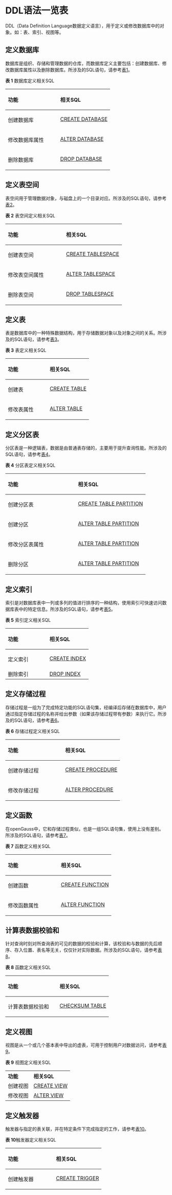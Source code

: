 # DDL语法一览表

DDL（Data Definition Language数据定义语言），用于定义或修改数据库中的对象。如：表、索引、视图等。

## 定义数据库<a name="zh-cn_topic_0283136643_zh-cn_topic_0237122049_zh-cn_topic_0059777960_s57baeef469e24cc39dd5a38b4c53b6ab"></a>

数据库是组织、存储和管理数据的仓库，而数据库定义主要包括：创建数据库、修改数据库属性以及删除数据库。所涉及的SQL语句，请参考[表1](#zh-cn_topic_0283136643_zh-cn_topic_0237122049_zh-cn_topic_0059777960_t986073679146430a8bce8bf0ea8f3607)。

**表 1**  数据库定义相关SQL

<a name="zh-cn_topic_0283136643_zh-cn_topic_0237122049_zh-cn_topic_0059777960_t986073679146430a8bce8bf0ea8f3607"></a>

<table><thead align="left"><tr id="zh-cn_topic_0283136643_zh-cn_topic_0237122049_zh-cn_topic_0059777960_r308f318a9df94cf195e1fecbda1d66a0"><th class="cellrowborder" valign="top" width="50%" id="mcps1.2.3.1.1"><p id="zh-cn_topic_0283136643_zh-cn_topic_0237122049_zh-cn_topic_0059777960_add0a46096ab945669cf0995fdd87ec94"><a name="zh-cn_topic_0283136643_zh-cn_topic_0237122049_zh-cn_topic_0059777960_add0a46096ab945669cf0995fdd87ec94"></a><a name="zh-cn_topic_0283136643_zh-cn_topic_0237122049_zh-cn_topic_0059777960_add0a46096ab945669cf0995fdd87ec94"></a>功能</p>
</th>
<th class="cellrowborder" valign="top" width="50%" id="mcps1.2.3.1.2"><p id="zh-cn_topic_0283136643_zh-cn_topic_0237122049_zh-cn_topic_0059777960_a4d4880369d7b430aa530690470423269"><a name="zh-cn_topic_0283136643_zh-cn_topic_0237122049_zh-cn_topic_0059777960_a4d4880369d7b430aa530690470423269"></a><a name="zh-cn_topic_0283136643_zh-cn_topic_0237122049_zh-cn_topic_0059777960_a4d4880369d7b430aa530690470423269"></a>相关SQL</p>
</th>
</tr>
</thead>
<tbody><tr id="zh-cn_topic_0283136643_zh-cn_topic_0237122049_zh-cn_topic_0059777960_rb622349a34a848e596c807c0ec44263b"><td class="cellrowborder" valign="top" width="50%" headers="mcps1.2.3.1.1 "><p id="zh-cn_topic_0283136643_zh-cn_topic_0237122049_zh-cn_topic_0059777960_a40fb455a146a4edfb7dc2d0d9180009d"><a name="zh-cn_topic_0283136643_zh-cn_topic_0237122049_zh-cn_topic_0059777960_a40fb455a146a4edfb7dc2d0d9180009d"></a><a name="zh-cn_topic_0283136643_zh-cn_topic_0237122049_zh-cn_topic_0059777960_a40fb455a146a4edfb7dc2d0d9180009d"></a>创建数据库</p>
</td>
<td class="cellrowborder" valign="top" width="50%" headers="mcps1.2.3.1.2 "><p id="zh-cn_topic_0283136643_zh-cn_topic_0237122049_zh-cn_topic_0059777960_a1bb47e211fd84cbd825efe2105e75952"><a name="zh-cn_topic_0283136643_zh-cn_topic_0237122049_zh-cn_topic_0059777960_a1bb47e211fd84cbd825efe2105e75952"></a><a name="zh-cn_topic_0283136643_zh-cn_topic_0237122049_zh-cn_topic_0059777960_a1bb47e211fd84cbd825efe2105e75952"></a><a href="dolphin-CREATE-DATABASE.md">CREATE DATABASE</a></p>
</td>
</tr>
<tr id="zh-cn_topic_0283136643_zh-cn_topic_0237122049_zh-cn_topic_0059777960_ra82187da297c4ab088f6bc3dfb588c72"><td class="cellrowborder" valign="top" width="50%" headers="mcps1.2.3.1.1 "><p id="zh-cn_topic_0283136643_zh-cn_topic_0237122049_zh-cn_topic_0059777960_a54bfbcecacdb477086a1802333a760fd"><a name="zh-cn_topic_0283136643_zh-cn_topic_0237122049_zh-cn_topic_0059777960_a54bfbcecacdb477086a1802333a760fd"></a><a name="zh-cn_topic_0283136643_zh-cn_topic_0237122049_zh-cn_topic_0059777960_a54bfbcecacdb477086a1802333a760fd"></a>修改数据库属性</p>
</td>
<td class="cellrowborder" valign="top" width="50%" headers="mcps1.2.3.1.2 "><p id="zh-cn_topic_0283136643_zh-cn_topic_0237122049_zh-cn_topic_0059777960_ad913609021bf4f2b9ba52419f57ab6f9"><a name="zh-cn_topic_0283136643_zh-cn_topic_0237122049_zh-cn_topic_0059777960_ad913609021bf4f2b9ba52419f57ab6f9"></a><a name="zh-cn_topic_0283136643_zh-cn_topic_0237122049_zh-cn_topic_0059777960_ad913609021bf4f2b9ba52419f57ab6f9"></a><a href="dolphin-ALTER-DATABASE.md">ALTER DATABASE</a></p>
</td>
</tr>
<tr id="zh-cn_topic_0283136643_zh-cn_topic_0237122049_zh-cn_topic_0059777960_r49f9c2a36cab4d92b9acf1f60ee88add"><td class="cellrowborder" valign="top" width="50%" headers="mcps1.2.3.1.1 "><p id="zh-cn_topic_0283136643_zh-cn_topic_0237122049_zh-cn_topic_0059777960_aea8e4f95c718486db2ac0b555b16f6d0"><a name="zh-cn_topic_0283136643_zh-cn_topic_0237122049_zh-cn_topic_0059777960_aea8e4f95c718486db2ac0b555b16f6d0"></a><a name="zh-cn_topic_0283136643_zh-cn_topic_0237122049_zh-cn_topic_0059777960_aea8e4f95c718486db2ac0b555b16f6d0"></a>删除数据库</p>
</td>
<td class="cellrowborder" valign="top" width="50%" headers="mcps1.2.3.1.2 "><p id="zh-cn_topic_0283136643_zh-cn_topic_0237122049_zh-cn_topic_0059777960_zh-cn_topic_0058966187_p624643615931"><a name="zh-cn_topic_0283136643_zh-cn_topic_0237122049_zh-cn_topic_0059777960_zh-cn_topic_0058966187_p624643615931"></a><a name="zh-cn_topic_0283136643_zh-cn_topic_0237122049_zh-cn_topic_0059777960_zh-cn_topic_0058966187_p624643615931"></a><a href="dolphin-DROP-DATABASE.md">DROP DATABASE</a></p>
</td>
</tr>
</tbody>
</table>


## 定义表空间<a name="zh-cn_topic_0283136643_zh-cn_topic_0237122049_zh-cn_topic_0059777960_s21cf482a805644cbac9ae0704362a934"></a>

表空间用于管理数据对象，与磁盘上的一个目录对应。所涉及的SQL语句，请参考[表2](#zh-cn_topic_0283136643_zh-cn_topic_0237122049_zh-cn_topic_0059777960_t9b028195c0d143f6b8fc7065af1ce2f9)。

**表 2**  表空间定义相关SQL

<a name="zh-cn_topic_0283136643_zh-cn_topic_0237122049_zh-cn_topic_0059777960_t9b028195c0d143f6b8fc7065af1ce2f9"></a>

<table><thead align="left"><tr id="zh-cn_topic_0283136643_zh-cn_topic_0237122049_zh-cn_topic_0059777960_r116a50a786884aaab5f7b66680db1f6d"><th class="cellrowborder" valign="top" width="50%" id="mcps1.2.3.1.1"><p id="zh-cn_topic_0283136643_zh-cn_topic_0237122049_zh-cn_topic_0059777960_aa1af675bb68e41978797820f63f9eebb"><a name="zh-cn_topic_0283136643_zh-cn_topic_0237122049_zh-cn_topic_0059777960_aa1af675bb68e41978797820f63f9eebb"></a><a name="zh-cn_topic_0283136643_zh-cn_topic_0237122049_zh-cn_topic_0059777960_aa1af675bb68e41978797820f63f9eebb"></a>功能</p>
</th>
<th class="cellrowborder" valign="top" width="50%" id="mcps1.2.3.1.2"><p id="zh-cn_topic_0283136643_zh-cn_topic_0237122049_zh-cn_topic_0059777960_ab4e861e8f1eb4664bdea39f051ef27c1"><a name="zh-cn_topic_0283136643_zh-cn_topic_0237122049_zh-cn_topic_0059777960_ab4e861e8f1eb4664bdea39f051ef27c1"></a><a name="zh-cn_topic_0283136643_zh-cn_topic_0237122049_zh-cn_topic_0059777960_ab4e861e8f1eb4664bdea39f051ef27c1"></a>相关SQL</p>
</th>
</tr>
</thead>
<tbody><tr id="zh-cn_topic_0283136643_zh-cn_topic_0237122049_zh-cn_topic_0059777960_r316d1f6a86ad46cb9b4c6ff0b9f96b1a"><td class="cellrowborder" valign="top" width="50%" headers="mcps1.2.3.1.1 "><p id="zh-cn_topic_0283136643_zh-cn_topic_0237122049_zh-cn_topic_0059777960_a299b6c17a3b64c0cbcfdf0849c2d58be"><a name="zh-cn_topic_0283136643_zh-cn_topic_0237122049_zh-cn_topic_0059777960_a299b6c17a3b64c0cbcfdf0849c2d58be"></a><a name="zh-cn_topic_0283136643_zh-cn_topic_0237122049_zh-cn_topic_0059777960_a299b6c17a3b64c0cbcfdf0849c2d58be"></a>创建表空间</p>
</td>
<td class="cellrowborder" valign="top" width="50%" headers="mcps1.2.3.1.2 "><p id="zh-cn_topic_0283136643_zh-cn_topic_0237122049_zh-cn_topic_0059777960_zh-cn_topic_0058966187_p934358210356"><a name="zh-cn_topic_0283136643_zh-cn_topic_0237122049_zh-cn_topic_0059777960_zh-cn_topic_0058966187_p934358210356"></a><a name="zh-cn_topic_0283136643_zh-cn_topic_0237122049_zh-cn_topic_0059777960_zh-cn_topic_0058966187_p934358210356"></a><a href="dolphin-CREATE-TABLESPACE.md">CREATE TABLESPACE</a></p>
</td>
</tr>
<tr id="zh-cn_topic_0283136643_zh-cn_topic_0237122049_zh-cn_topic_0059777960_r615f74060d7a42349fba1c0c214f516b"><td class="cellrowborder" valign="top" width="50%" headers="mcps1.2.3.1.1 "><p id="zh-cn_topic_0283136643_zh-cn_topic_0237122049_zh-cn_topic_0059777960_a68dd428ed4e842c688bbc37418c5b9bf"><a name="zh-cn_topic_0283136643_zh-cn_topic_0237122049_zh-cn_topic_0059777960_a68dd428ed4e842c688bbc37418c5b9bf"></a><a name="zh-cn_topic_0283136643_zh-cn_topic_0237122049_zh-cn_topic_0059777960_a68dd428ed4e842c688bbc37418c5b9bf"></a>修改表空间属性</p>
</td>
<td class="cellrowborder" valign="top" width="50%" headers="mcps1.2.3.1.2 "><p id="zh-cn_topic_0283136643_zh-cn_topic_0237122049_zh-cn_topic_0059777960_ab9a096f53df64ceaa63175384deaeb4c"><a name="zh-cn_topic_0283136643_zh-cn_topic_0237122049_zh-cn_topic_0059777960_ab9a096f53df64ceaa63175384deaeb4c"></a><a name="zh-cn_topic_0283136643_zh-cn_topic_0237122049_zh-cn_topic_0059777960_ab9a096f53df64ceaa63175384deaeb4c"></a><a href="dolphin-ALTER-TABLESPACE.md">ALTER TABLESPACE</a></p>
</td>
</tr>
<tr id="zh-cn_topic_0283136643_zh-cn_topic_0237122049_zh-cn_topic_0059777960_r4fae0d4c84f04993b6c2284f09c8792f"><td class="cellrowborder" valign="top" width="50%" headers="mcps1.2.3.1.1 "><p id="zh-cn_topic_0283136643_zh-cn_topic_0237122049_zh-cn_topic_0059777960_zh-cn_topic_0058966187_p630928210356"><a name="zh-cn_topic_0283136643_zh-cn_topic_0237122049_zh-cn_topic_0059777960_zh-cn_topic_0058966187_p630928210356"></a><a name="zh-cn_topic_0283136643_zh-cn_topic_0237122049_zh-cn_topic_0059777960_zh-cn_topic_0058966187_p630928210356"></a>删除表空间</p>
</td>
<td class="cellrowborder" valign="top" width="50%" headers="mcps1.2.3.1.2 "><p id="zh-cn_topic_0283136643_zh-cn_topic_0237122049_zh-cn_topic_0059777960_a8aabc54a1ec24a81be38ac38d0a989cb"><a name="zh-cn_topic_0283136643_zh-cn_topic_0237122049_zh-cn_topic_0059777960_a8aabc54a1ec24a81be38ac38d0a989cb"></a><a name="zh-cn_topic_0283136643_zh-cn_topic_0237122049_zh-cn_topic_0059777960_a8aabc54a1ec24a81be38ac38d0a989cb"></a><a href="dolphin-DROP-TABLESPACE.md">DROP TABLESPACE</a></p>
</td>
</tr>
</tbody>
</table>


## 定义表<a name="zh-cn_topic_0283136643_zh-cn_topic_0237122049_zh-cn_topic_0059777960_s54aadbaf84da45868daf6cd4a1bf5578"></a>

表是数据库中的一种特殊数据结构，用于存储数据对象以及对象之间的关系。所涉及的SQL语句，请参考[表3](#zh-cn_topic_0283136643_zh-cn_topic_0237122049_zh-cn_topic_0059777960_tcd92dbef720d4b7eaa5bf7a290b98605)。

**表 3**  表定义相关SQL

<a name="zh-cn_topic_0283136643_zh-cn_topic_0237122049_zh-cn_topic_0059777960_tcd92dbef720d4b7eaa5bf7a290b98605"></a>
<table><thead align="left"><tr id="zh-cn_topic_0283136643_zh-cn_topic_0237122049_zh-cn_topic_0059777960_r12329afceae448a6aab45528238e816d"><th class="cellrowborder" valign="top" width="50%" id="mcps1.2.3.1.1"><p id="zh-cn_topic_0283136643_zh-cn_topic_0237122049_zh-cn_topic_0059777960_a876ed18fdfc44491ab7e489609b4339c"><a name="zh-cn_topic_0283136643_zh-cn_topic_0237122049_zh-cn_topic_0059777960_a876ed18fdfc44491ab7e489609b4339c"></a><a name="zh-cn_topic_0283136643_zh-cn_topic_0237122049_zh-cn_topic_0059777960_a876ed18fdfc44491ab7e489609b4339c"></a>功能</p>
</th>
<th class="cellrowborder" valign="top" width="50%" id="mcps1.2.3.1.2"><p id="zh-cn_topic_0283136643_zh-cn_topic_0237122049_zh-cn_topic_0059777960_aa6cfe9f1b2654f1594774d56971ee559"><a name="zh-cn_topic_0283136643_zh-cn_topic_0237122049_zh-cn_topic_0059777960_aa6cfe9f1b2654f1594774d56971ee559"></a><a name="zh-cn_topic_0283136643_zh-cn_topic_0237122049_zh-cn_topic_0059777960_aa6cfe9f1b2654f1594774d56971ee559"></a>相关SQL</p>
</th>
</tr>
</thead>
<tbody>
<tr id="zh-cn_topic_0283136643_zh-cn_topic_0237122049_zh-cn_topic_0059777960_r3df8acf5f17e4ceca9a8d1d8de519731"><td class="cellrowborder" valign="top" width="50%" headers="mcps1.2.3.1.1 "><p id="zh-cn_topic_0283136643_zh-cn_topic_0237122049_zh-cn_topic_0059777960_zh-cn_topic_0058966187_p938501610638"><a name="zh-cn_topic_0283136643_zh-cn_topic_0237122049_zh-cn_topic_0059777960_zh-cn_topic_0058966187_p938501610638"></a><a name="zh-cn_topic_0283136643_zh-cn_topic_0237122049_zh-cn_topic_0059777960_zh-cn_topic_0058966187_p938501610638"></a>创建表</p>
</td>
<td class="cellrowborder" valign="top" width="50%" headers="mcps1.2.3.1.2 "><p id="zh-cn_topic_0283136643_zh-cn_topic_0237122049_zh-cn_topic_0059777960_a495999d1ab684352825e3030c76e84de"><a name="zh-cn_topic_0283136643_zh-cn_topic_0237122049_zh-cn_topic_0059777960_a495999d1ab684352825e3030c76e84de"></a><a name="zh-cn_topic_0283136643_zh-cn_topic_0237122049_zh-cn_topic_0059777960_a495999d1ab684352825e3030c76e84de"></a><a href="dolphin-CREATE-TABLE.md">CREATE TABLE</a></p>
</td>
</tr>

<tr id="zh-cn_topic_0283136643_zh-cn_topic_0237122049_zh-cn_topic_0059777960_r3df8acf5f17e4ceca9a8d1d8de519731"><td class="cellrowborder" valign="top" width="50%" headers="mcps1.2.3.1.1 "><p id="zh-cn_topic_0283136643_zh-cn_topic_0237122049_zh-cn_topic_0059777960_zh-cn_topic_0058966187_p938501610638"><a name="zh-cn_topic_0283136643_zh-cn_topic_0237122049_zh-cn_topic_0059777960_zh-cn_topic_0058966187_p938501610638"></a><a name="zh-cn_topic_0283136643_zh-cn_topic_0237122049_zh-cn_topic_0059777960_zh-cn_topic_0058966187_p938501610638"></a>修改表属性</p>
</td>
<td class="cellrowborder" valign="top" width="50%" headers="mcps1.2.3.1.2 "><p id="zh-cn_topic_0283136643_zh-cn_topic_0237122049_zh-cn_topic_0059777960_a495999d1ab684352825e3030c76e84de"><a name="zh-cn_topic_0283136643_zh-cn_topic_0237122049_zh-cn_topic_0059777960_a495999d1ab684352825e3030c76e84de"></a><a name="zh-cn_topic_0283136643_zh-cn_topic_0237122049_zh-cn_topic_0059777960_a495999d1ab684352825e3030c76e84de"></a><a href="dolphin-ALTER-TABLE.md">ALTER TABLE</a></p>
</td>
</tr>

</tbody>
</table>

## 定义分区表<a name="zh-cn_topic_0283136643_zh-cn_topic_0237122049_zh-cn_topic_0059777960_se22f4e70f4f0488681bde0820f1fd69a"></a>

分区表是一种逻辑表，数据是由普通表存储的，主要用于提升查询性能。所涉及的SQL语句，请参考[表4](#zh-cn_topic_0283136643_zh-cn_topic_0237122049_zh-cn_topic_0059777960_t3ec179079c524dbaae801012f990a692)。

**表 4**  分区表定义相关SQL

<a name="zh-cn_topic_0283136643_zh-cn_topic_0237122049_zh-cn_topic_0059777960_t3ec179079c524dbaae801012f990a692"></a>

<table><thead align="left"><tr id="zh-cn_topic_0283136643_zh-cn_topic_0237122049_zh-cn_topic_0059777960_r73caab0c0bba4d22ac5ceb66ff8d3796"><th class="cellrowborder" valign="top" width="50%" id="mcps1.2.3.1.1"><p id="zh-cn_topic_0283136643_zh-cn_topic_0237122049_zh-cn_topic_0059777960_a59ed9e698a0f4f63ae139bb6330c6d28"><a name="zh-cn_topic_0283136643_zh-cn_topic_0237122049_zh-cn_topic_0059777960_a59ed9e698a0f4f63ae139bb6330c6d28"></a><a name="zh-cn_topic_0283136643_zh-cn_topic_0237122049_zh-cn_topic_0059777960_a59ed9e698a0f4f63ae139bb6330c6d28"></a>功能</p>
</th>
<th class="cellrowborder" valign="top" width="50%" id="mcps1.2.3.1.2"><p id="zh-cn_topic_0283136643_zh-cn_topic_0237122049_zh-cn_topic_0059777960_a9fe601ce9e63434fab860ec5f84a50dd"><a name="zh-cn_topic_0283136643_zh-cn_topic_0237122049_zh-cn_topic_0059777960_a9fe601ce9e63434fab860ec5f84a50dd"></a><a name="zh-cn_topic_0283136643_zh-cn_topic_0237122049_zh-cn_topic_0059777960_a9fe601ce9e63434fab860ec5f84a50dd"></a>相关SQL</p>
</th>
</tr>
</thead>
<tbody><tr id="zh-cn_topic_0283136643_zh-cn_topic_0237122049_zh-cn_topic_0059777960_rebbe43e909a74dad9db795ec93be2bfe"><td class="cellrowborder" valign="top" width="50%" headers="mcps1.2.3.1.1 "><p id="zh-cn_topic_0283136643_zh-cn_topic_0237122049_zh-cn_topic_0059777960_af97b346a4eb2414f968c5ff174fd3654"><a name="zh-cn_topic_0283136643_zh-cn_topic_0237122049_zh-cn_topic_0059777960_af97b346a4eb2414f968c5ff174fd3654"></a><a name="zh-cn_topic_0283136643_zh-cn_topic_0237122049_zh-cn_topic_0059777960_af97b346a4eb2414f968c5ff174fd3654"></a>创建分区表</p>
</td>
<td class="cellrowborder" valign="top" width="50%" headers="mcps1.2.3.1.2 "><p id="zh-cn_topic_0283136643_zh-cn_topic_0237122049_zh-cn_topic_0059777960_a65b277a7026b4bfd9268e84d98788d24"><a name="zh-cn_topic_0283136643_zh-cn_topic_0237122049_zh-cn_topic_0059777960_a65b277a7026b4bfd9268e84d98788d24"></a><a name="zh-cn_topic_0283136643_zh-cn_topic_0237122049_zh-cn_topic_0059777960_a65b277a7026b4bfd9268e84d98788d24"></a><a href="dolphin-CREATE-TABLE-PARTITION.md">CREATE TABLE PARTITION</a></p>
</td>
</tr>
<tr id="zh-cn_topic_0283136643_zh-cn_topic_0237122049_zh-cn_topic_0059777960_r9223af2d14d34d238d8388d1ef83a674"><td class="cellrowborder" valign="top" width="50%" headers="mcps1.2.3.1.1 "><p id="zh-cn_topic_0283136643_zh-cn_topic_0237122049_zh-cn_topic_0059777960_a338e0d88a45645218de09f941f31a3bb"><a name="zh-cn_topic_0283136643_zh-cn_topic_0237122049_zh-cn_topic_0059777960_a338e0d88a45645218de09f941f31a3bb"></a><a name="zh-cn_topic_0283136643_zh-cn_topic_0237122049_zh-cn_topic_0059777960_a338e0d88a45645218de09f941f31a3bb"></a>创建分区</p>
</td>
<td class="cellrowborder" valign="top" width="50%" headers="mcps1.2.3.1.2 "><p id="zh-cn_topic_0283136643_zh-cn_topic_0237122049_zh-cn_topic_0059777960_a0d9f12c3d33a486d867259bf2c2b0f72"><a name="zh-cn_topic_0283136643_zh-cn_topic_0237122049_zh-cn_topic_0059777960_a0d9f12c3d33a486d867259bf2c2b0f72"></a><a name="zh-cn_topic_0283136643_zh-cn_topic_0237122049_zh-cn_topic_0059777960_a0d9f12c3d33a486d867259bf2c2b0f72"></a><a href="dolphin-ALTER-TABLE-PARTITION.md">ALTER TABLE PARTITION</a></p>
</td>
</tr>
<tr id="zh-cn_topic_0283136643_zh-cn_topic_0237122049_zh-cn_topic_0059777960_rc1dc611978054eda8fd7c645d604483a"><td class="cellrowborder" valign="top" width="50%" headers="mcps1.2.3.1.1 "><p id="zh-cn_topic_0283136643_zh-cn_topic_0237122049_zh-cn_topic_0059777960_a6ec67a13eaf64af29b6e25316ef9c70c"><a name="zh-cn_topic_0283136643_zh-cn_topic_0237122049_zh-cn_topic_0059777960_a6ec67a13eaf64af29b6e25316ef9c70c"></a><a name="zh-cn_topic_0283136643_zh-cn_topic_0237122049_zh-cn_topic_0059777960_a6ec67a13eaf64af29b6e25316ef9c70c"></a>修改分区表属性</p>
</td>
<td class="cellrowborder" valign="top" width="50%" headers="mcps1.2.3.1.2 "><p id="zh-cn_topic_0283136643_zh-cn_topic_0237122049_zh-cn_topic_0059777960_a2517a72613cc435d90762683eeebbb23"><a name="zh-cn_topic_0283136643_zh-cn_topic_0237122049_zh-cn_topic_0059777960_a2517a72613cc435d90762683eeebbb23"></a><a name="zh-cn_topic_0283136643_zh-cn_topic_0237122049_zh-cn_topic_0059777960_a2517a72613cc435d90762683eeebbb23"></a><a href="dolphin-ALTER-TABLE-PARTITION.md">ALTER TABLE PARTITION</a></p>
</td>
</tr>
<tr id="zh-cn_topic_0283136643_zh-cn_topic_0237122049_zh-cn_topic_0059777960_r22aa8dc406b34c21be9873553de4dda1"><td class="cellrowborder" valign="top" width="50%" headers="mcps1.2.3.1.1 "><p id="zh-cn_topic_0283136643_zh-cn_topic_0237122049_zh-cn_topic_0059777960_abdf5a083630d44289b59208c4fc5196c"><a name="zh-cn_topic_0283136643_zh-cn_topic_0237122049_zh-cn_topic_0059777960_abdf5a083630d44289b59208c4fc5196c"></a><a name="zh-cn_topic_0283136643_zh-cn_topic_0237122049_zh-cn_topic_0059777960_abdf5a083630d44289b59208c4fc5196c"></a>删除分区</p>
</td>
<td class="cellrowborder" valign="top" width="50%" headers="mcps1.2.3.1.2 "><p id="zh-cn_topic_0283136643_zh-cn_topic_0237122049_zh-cn_topic_0059777960_af1b94b0493974762a5ed25b23f32b695"><a name="zh-cn_topic_0283136643_zh-cn_topic_0237122049_zh-cn_topic_0059777960_af1b94b0493974762a5ed25b23f32b695"></a><a name="zh-cn_topic_0283136643_zh-cn_topic_0237122049_zh-cn_topic_0059777960_af1b94b0493974762a5ed25b23f32b695"></a><a href="dolphin-ALTER-TABLE-PARTITION.md">ALTER TABLE PARTITION</a></p>
</td>
</tr>
</tbody>
</table>

## 定义索引<a name="zh-cn_topic_0283136643_zh-cn_topic_0237122049_zh-cn_topic_0059777960_sf6e8445dd2c64c3dbe3b9119097fba86"></a>

索引是对数据库表中一列或多列的值进行排序的一种结构，使用索引可快速访问数据库表中的特定信息。所涉及的SQL语句，请参考[表5](#zh-cn_topic_0283136643_zh-cn_topic_0237122049_zh-cn_topic_0059777960_tcd92dbef720d4b7eaa5bf7a290b98606)。

**表 5**  索引定义相关SQL
<a name="zh-cn_topic_0283136643_zh-cn_topic_0237122049_zh-cn_topic_0059777960_tcd92dbef720d4b7eaa5bf7a290b98606"></a>

<table><thead align="left"><tr id="zh-cn_topic_0283136643_zh-cn_topic_0237122049_zh-cn_topic_0059777960_r12329afceae448a6aab45528238e816d"><th class="cellrowborder" valign="top" width="50%" id="mcps1.2.3.1.1"><p id="zh-cn_topic_0283136643_zh-cn_topic_0237122049_zh-cn_topic_0059777960_a876ed18fdfc44491ab7e489609b4339c"><a name="zh-cn_topic_0283136643_zh-cn_topic_0237122049_zh-cn_topic_0059777960_a876ed18fdfc44491ab7e489609b4339c"></a><a name="zh-cn_topic_0283136643_zh-cn_topic_0237122049_zh-cn_topic_0059777960_a876ed18fdfc44491ab7e489609b4339c"></a>功能</p>
</th>
<th class="cellrowborder" valign="top" width="50%" id="mcps1.2.3.1.2"><p id="zh-cn_topic_0283136643_zh-cn_topic_0237122049_zh-cn_topic_0059777960_aa6cfe9f1b2654f1594774d56971ee559"><a name="zh-cn_topic_0283136643_zh-cn_topic_0237122049_zh-cn_topic_0059777960_aa6cfe9f1b2654f1594774d56971ee559"></a><a name="zh-cn_topic_0283136643_zh-cn_topic_0237122049_zh-cn_topic_0059777960_aa6cfe9f1b2654f1594774d56971ee559"></a>相关SQL</p>
</th>
</tr>
</thead>
<tbody>
<tr id="zh-cn_topic_0283136643_zh-cn_topic_0237122049_zh-cn_topic_0059777960_r3df8acf5f17e4ceca9a8d1d8de519731"><td class="cellrowborder" valign="top" width="50%" headers="mcps1.2.3.1.1 "><p id="zh-cn_topic_0283136643_zh-cn_topic_0237122049_zh-cn_topic_0059777960_zh-cn_topic_0058966187_p938501610638"><a name="zh-cn_topic_0283136643_zh-cn_topic_0237122049_zh-cn_topic_0059777960_zh-cn_topic_0058966187_p938501610638"></a><a name="zh-cn_topic_0283136643_zh-cn_topic_0237122049_zh-cn_topic_0059777960_zh-cn_topic_0058966187_p938501610638"></a>定义索引</p>
</td>
<td class="cellrowborder" valign="top" width="50%" headers="mcps1.2.3.1.2 "><p id="zh-cn_topic_0283136643_zh-cn_topic_0237122049_zh-cn_topic_0059777960_a495999d1ab684352825e3030c76e84de"><a name="zh-cn_topic_0283136643_zh-cn_topic_0237122049_zh-cn_topic_0059777960_a495999d1ab684352825e3030c76e84de"></a><a name="zh-cn_topic_0283136643_zh-cn_topic_0237122049_zh-cn_topic_0059777960_a495999d1ab684352825e3030c76e84de"></a><a href="dolphin-CREATE-INDEX.md">CREATE INDEX</a></p>
</td>
<tr>
<td>删除索引</td>
<td><a href="dolphin-DROP-INDEX.md">DROP INDEX</a></td>
</tr>
</tbody>
</table>

## 定义存储过程<a name="zh-cn_topic_0283136643_zh-cn_topic_0237122049_zh-cn_topic_0059777960_s3ca08bd6a23e4b8e951078ea5758f1c9"></a>

存储过程是一组为了完成特定功能的SQL语句集，经编译后存储在数据库中，用户通过指定存储过程的名称并给出参数（如果该存储过程带有参数）来执行它。所涉及的SQL语句，请参考[表6](#zh-cn_topic_0283136643_zh-cn_topic_0237122049_zh-cn_topic_0059777960_t0116270962694804b50796a5d6824f3b)。

**表 6**  存储过程定义相关SQL

<a name="zh-cn_topic_0283136643_zh-cn_topic_0237122049_zh-cn_topic_0059777960_t0116270962694804b50796a5d6824f3b"></a>
<table><thead align="left"><tr id="zh-cn_topic_0283136643_zh-cn_topic_0237122049_zh-cn_topic_0059777960_re416e4c2eea34c93af0cae3159a920c1"><th class="cellrowborder" valign="top" width="50%" id="mcps1.2.3.1.1"><p id="zh-cn_topic_0283136643_zh-cn_topic_0237122049_zh-cn_topic_0059777960_ac745eff7ebdd47ed882325a119f5186f"><a name="zh-cn_topic_0283136643_zh-cn_topic_0237122049_zh-cn_topic_0059777960_ac745eff7ebdd47ed882325a119f5186f"></a><a name="zh-cn_topic_0283136643_zh-cn_topic_0237122049_zh-cn_topic_0059777960_ac745eff7ebdd47ed882325a119f5186f"></a>功能</p>
</th>
<th class="cellrowborder" valign="top" width="50%" id="mcps1.2.3.1.2"><p id="zh-cn_topic_0283136643_zh-cn_topic_0237122049_zh-cn_topic_0059777960_a9a8a2606041245bf96d888fa4a701bcb"><a name="zh-cn_topic_0283136643_zh-cn_topic_0237122049_zh-cn_topic_0059777960_a9a8a2606041245bf96d888fa4a701bcb"></a><a name="zh-cn_topic_0283136643_zh-cn_topic_0237122049_zh-cn_topic_0059777960_a9a8a2606041245bf96d888fa4a701bcb"></a>相关SQL</p>
</th>
</tr>
</thead>
<tbody><tr id="zh-cn_topic_0283136643_zh-cn_topic_0237122049_zh-cn_topic_0059777960_r84dff1033eba4434ac6e33ad0a95f2dc"><td class="cellrowborder" valign="top" width="50%" headers="mcps1.2.3.1.1 "><p id="zh-cn_topic_0283136643_zh-cn_topic_0237122049_zh-cn_topic_0059777960_a3cf3bf6c0f5948b0849ecd6c398e9a6f"><a name="zh-cn_topic_0283136643_zh-cn_topic_0237122049_zh-cn_topic_0059777960_a3cf3bf6c0f5948b0849ecd6c398e9a6f"></a><a name="zh-cn_topic_0283136643_zh-cn_topic_0237122049_zh-cn_topic_0059777960_a3cf3bf6c0f5948b0849ecd6c398e9a6f"></a>创建存储过程</p>
</td>
<td class="cellrowborder" valign="top" width="50%" headers="mcps1.2.3.1.2 "><p id="zh-cn_topic_0283136643_zh-cn_topic_0237122049_zh-cn_topic_0059777960_a7906bfbfafcb44338acf040e26b5ddac"><a name="zh-cn_topic_0283136643_zh-cn_topic_0237122049_zh-cn_topic_0059777960_a7906bfbfafcb44338acf040e26b5ddac"></a><a name="zh-cn_topic_0283136643_zh-cn_topic_0237122049_zh-cn_topic_0059777960_a7906bfbfafcb44338acf040e26b5ddac"></a><a href="dolphin-CREATE-PROCEDURE.md">CREATE PROCEDURE</a></p>
</td>
</tr>
<tr id="zh-cn_topic_0283136643_zh-cn_topic_0237122049_zh-cn_topic_0059777960_rf194389b8b3449f1856055707d47c135"><td class="cellrowborder" valign="top" width="50%" headers="mcps1.2.3.1.1 "><p id="zh-cn_topic_0283136643_zh-cn_topic_0237122049_zh-cn_topic_0059777960_aad3710f4891e4d27be97bbfbaaf72174"><a name="zh-cn_topic_0283136643_zh-cn_topic_0237122049_zh-cn_topic_0059777960_aad3710f4891e4d27be97bbfbaaf72174"></a><a name="zh-cn_topic_0283136643_zh-cn_topic_0237122049_zh-cn_topic_0059777960_aad3710f4891e4d27be97bbfbaaf72174"></a>修改存储过程</p>
</td>
<td class="cellrowborder" valign="top" width="50%" headers="mcps1.2.3.1.2 "><p id="zh-cn_topic_0283136643_zh-cn_topic_0237122049_zh-cn_topic_0059777960_aa201dcc5819a4d519e7abdcf9eaae459"><a name="zh-cn_topic_0283136643_zh-cn_topic_0237122049_zh-cn_topic_0059777960_aa201dcc5819a4d519e7abdcf9eaae459"></a><a name="zh-cn_topic_0283136643_zh-cn_topic_0237122049_zh-cn_topic_0059777960_aa201dcc5819a4d519e7abdcf9eaae459"></a><a href="dolphin-ALTER-PROCEDURE.md">ALTER PROCEDURE</a></p>
</td>
</tr>
</tbody>
</table>

## 定义函数<a name="zh-cn_topic_0283136643_zh-cn_topic_0237122049_zh-cn_topic_0059777960_s0eaa1519f8324492a526687889e5f356"></a>

在openGauss中，它和存储过程类似，也是一组SQL语句集，使用上没有差别。所涉及的SQL语句，请参考[表7](#zh-cn_topic_0283136643_zh-cn_topic_0237122049_zh-cn_topic_0059777960_tde31d523c25742e2aecc5ae8a17d561b)。

**表 7**  函数定义相关SQL

<a name="zh-cn_topic_0283136643_zh-cn_topic_0237122049_zh-cn_topic_0059777960_tde31d523c25742e2aecc5ae8a17d561b"></a>
<table><thead align="left"><tr id="zh-cn_topic_0283136643_zh-cn_topic_0237122049_zh-cn_topic_0059777960_r244b425944f9453cab63d4d47f42c881"><th class="cellrowborder" valign="top" width="50%" id="mcps1.2.3.1.1"><p id="zh-cn_topic_0283136643_zh-cn_topic_0237122049_zh-cn_topic_0059777960_ad395838458ae4ae6b9b1a72de0a1383c"><a name="zh-cn_topic_0283136643_zh-cn_topic_0237122049_zh-cn_topic_0059777960_ad395838458ae4ae6b9b1a72de0a1383c"></a><a name="zh-cn_topic_0283136643_zh-cn_topic_0237122049_zh-cn_topic_0059777960_ad395838458ae4ae6b9b1a72de0a1383c"></a>功能</p>
</th>
<th class="cellrowborder" valign="top" width="50%" id="mcps1.2.3.1.2"><p id="zh-cn_topic_0283136643_zh-cn_topic_0237122049_zh-cn_topic_0059777960_a8004d4ac4fb943fabc4ff6f6c1319b47"><a name="zh-cn_topic_0283136643_zh-cn_topic_0237122049_zh-cn_topic_0059777960_a8004d4ac4fb943fabc4ff6f6c1319b47"></a><a name="zh-cn_topic_0283136643_zh-cn_topic_0237122049_zh-cn_topic_0059777960_a8004d4ac4fb943fabc4ff6f6c1319b47"></a>相关SQL</p>
</th>
</tr>
</thead>
<tbody><tr id="zh-cn_topic_0283136643_zh-cn_topic_0237122049_zh-cn_topic_0059777960_r2e24eb373a684c04a36282e82f32c84e"><td class="cellrowborder" valign="top" width="50%" headers="mcps1.2.3.1.1 "><p id="zh-cn_topic_0283136643_zh-cn_topic_0237122049_zh-cn_topic_0059777960_a449f7e4649cc46f1b5d469b0833d18c2"><a name="zh-cn_topic_0283136643_zh-cn_topic_0237122049_zh-cn_topic_0059777960_a449f7e4649cc46f1b5d469b0833d18c2"></a><a name="zh-cn_topic_0283136643_zh-cn_topic_0237122049_zh-cn_topic_0059777960_a449f7e4649cc46f1b5d469b0833d18c2"></a>创建函数</p>
</td>
<td class="cellrowborder" valign="top" width="50%" headers="mcps1.2.3.1.2 "><p id="zh-cn_topic_0283136643_zh-cn_topic_0237122049_zh-cn_topic_0059777960_a8f801a605df04cf298cd8705d9be9b71"><a name="zh-cn_topic_0283136643_zh-cn_topic_0237122049_zh-cn_topic_0059777960_a8f801a605df04cf298cd8705d9be9b71"></a><a name="zh-cn_topic_0283136643_zh-cn_topic_0237122049_zh-cn_topic_0059777960_a8f801a605df04cf298cd8705d9be9b71"></a><a href="dolphin-CREATE-FUNCTION.md">CREATE FUNCTION</a></p>
</td>
</tr>
<tr id="zh-cn_topic_0283136643_zh-cn_topic_0237122049_zh-cn_topic_0059777960_r8adc8972f2324d37aca1a663dc41773c"><td class="cellrowborder" valign="top" width="50%" headers="mcps1.2.3.1.1 "><p id="zh-cn_topic_0283136643_zh-cn_topic_0237122049_zh-cn_topic_0059777960_aebb95ab4fc084f64b04e5386181b98a2"><a name="zh-cn_topic_0283136643_zh-cn_topic_0237122049_zh-cn_topic_0059777960_aebb95ab4fc084f64b04e5386181b98a2"></a><a name="zh-cn_topic_0283136643_zh-cn_topic_0237122049_zh-cn_topic_0059777960_aebb95ab4fc084f64b04e5386181b98a2"></a>修改函数属性</p>
</td>
<td class="cellrowborder" valign="top" width="50%" headers="mcps1.2.3.1.2 "><p id="zh-cn_topic_0283136643_zh-cn_topic_0237122049_zh-cn_topic_0059777960_aff1c2db7ebb24eda8c6cbca6c9a1a677"><a name="zh-cn_topic_0283136643_zh-cn_topic_0237122049_zh-cn_topic_0059777960_aff1c2db7ebb24eda8c6cbca6c9a1a677"></a><a name="zh-cn_topic_0283136643_zh-cn_topic_0237122049_zh-cn_topic_0059777960_aff1c2db7ebb24eda8c6cbca6c9a1a677"></a><a href="dolphin-ALTER-FUNCTION.md">ALTER FUNCTION</a></p>
</td>
</tr>

</tbody>
</table>

## 计算表数据校验和<a name="zh-cn_topic_0283136643_zh-cn_topic_0237122049_zh-cn_topic_0059777960_726c591645b6bb268663e85f5b5bd46dd5"></a>

针对查询时刻对所查询表的可见的数据的校验和计算，该校验和与数据的先后顺序、存入位置、表名等无关，仅仅针对实际数据。所涉及的SQL语句，请参考[表8](#zh-cn_topic_0283136643_zh-cn_topic_0237122049_zh-cn_topic_0059777960_83947b510399c96d25530915513295e3d8)。

**表 8**  函数定义相关SQL

<a name="zh-cn_topic_0283136643_zh-cn_topic_0237122049_zh-cn_topic_0059777960_83947b510399c96d25530915513295e3d8"></a>
<table><thead align="left"><tr id="zh-cn_topic_0283136643_zh-cn_topic_0237122049_zh-cn_topic_0059777960_5c57bfdd51d8e832ae507001ca55d7d189"><th class="cellrowborder" valign="top" width="50%" id="mcps1.2.3.1.1"><p id="zh-cn_topic_0283136643_zh-cn_topic_0237122049_zh-cn_topic_0059777960_cc5d7f7963415ac6ccc11994f21dc04439"><a name="zh-cn_topic_0283136643_zh-cn_topic_0237122049_zh-cn_topic_0059777960_cc5d7f7963415ac6ccc11994f21dc04439"></a><a name="zh-cn_topic_0283136643_zh-cn_topic_0237122049_zh-cn_topic_0059777960_cc5d7f7963415ac6ccc11994f21dc04439"></a>功能</p>
</th>
<th class="cellrowborder" valign="top" width="50%" id="mcps1.2.3.1.2"><p id="zh-cn_topic_0283136643_zh-cn_topic_0237122049_zh-cn_topic_0059777960_fe26ef3e3a7c4db2ce5f4d8b12b0427dbf"><a name="zh-cn_topic_0283136643_zh-cn_topic_0237122049_zh-cn_topic_0059777960_fe26ef3e3a7c4db2ce5f4d8b12b0427dbf"></a><a name="zh-cn_topic_0283136643_zh-cn_topic_0237122049_zh-cn_topic_0059777960_fe26ef3e3a7c4db2ce5f4d8b12b0427dbf"></a>相关SQL</p>
</th>
</tr>
</thead>
<tbody><tr id="zh-cn_topic_0283136643_zh-cn_topic_0237122049_zh-cn_topic_0059777960_81276653292d08668add24976dcd18a465"><td class="cellrowborder" valign="top" width="50%" headers="mcps1.2.3.1.1 "><p id="zh-cn_topic_0283136643_zh-cn_topic_0237122049_zh-cn_topic_0059777960_cead2ac9374149e2bed51c58f880350c22"><a name="zh-cn_topic_0283136643_zh-cn_topic_0237122049_zh-cn_topic_0059777960_cead2ac9374149e2bed51c58f880350c22"></a><a name="zh-cn_topic_0283136643_zh-cn_topic_0237122049_zh-cn_topic_0059777960_cead2ac9374149e2bed51c58f880350c22"></a>计算表数据校验和</p>
</td>
<td class="cellrowborder" valign="top" width= "50%" headers="mcps1.2.3.1.2 "><p id="zh-cn_topic_0283136643_zh-cn_topic_0237122049_zh-cn_topic_0059777960_94328d89eee2bb036117cb809fff43b454"><a name="zh-cn_topic_0283136643_zh-cn_topic_0237122049_zh-cn_topic_0059777960_94328d89eee2bb036117cb809fff43b454"></a><a name="zh-cn_topic_0283136643_zh-cn_topic_0237122049_zh-cn_topic_0059777960_94328d89eee2bb036117cb809fff43b454"></a><a href="dolphin-CHECKSUM-TABLE.md">CHECKSUM TABLE</a></p>
</td>
</tr>

</tbody>
</table>

## 定义视图

视图是从一个或几个基本表中导出的虚表，可用于控制用户对数据访问，请参考[表9](#dolphin_ddl_list_t12)。

**表 9** 视图定义相关SQL
<a id="dolphin_ddl_list_t12"></a>

<table>
<tr>
    <th align="left">功能</th>
    <th align="left">相关SQL</th>
</tr>

<tr>
    <td>创建视图</td>
    <td><a href="dolphin-CREATE-VIEW.md">CREATE VIEW</a></td>
</tr>

<tr>
    <td>修改视图</td>
    <td><a href="dolphin-ALTER-VIEW.md">ALTER VIEW</a></td>
</tr>
</table>

## 定义触发器

触发器与指定的表关联，并在特定条件下完成指定的工作，请参考[表10](#dolphin_ddl_list_t10)。

**表 10**触发器定义相关SQL

<a id="dolphin_ddl_list_t10"></a>

<table><thead align="left"><tr id="zh-cn_topic_0283136643_zh-cn_topic_0237122049_zh-cn_topic_0059777960_5c57bfdd51d8e832ae507001ca55d7d189"><th class="cellrowborder" valign="top" width="50%" id="mcps1.2.3.1.1"><p id="zh-cn_topic_0283136643_zh-cn_topic_0237122049_zh-cn_topic_0059777960_cc5d7f7963415ac6ccc11994f21dc04439"><a name="zh-cn_topic_0283136643_zh-cn_topic_0237122049_zh-cn_topic_0059777960_cc5d7f7963415ac6ccc11994f21dc04439"></a><a name="zh-cn_topic_0283136643_zh-cn_topic_0237122049_zh-cn_topic_0059777960_cc5d7f7963415ac6ccc11994f21dc04439"></a>功能</p>
</th>
<th class="cellrowborder" valign="top" width="50%" id="mcps1.2.3.1.2"><p id="zh-cn_topic_0283136643_zh-cn_topic_0237122049_zh-cn_topic_0059777960_fe26ef3e3a7c4db2ce5f4d8b12b0427dbf"><a name="zh-cn_topic_0283136643_zh-cn_topic_0237122049_zh-cn_topic_0059777960_fe26ef3e3a7c4db2ce5f4d8b12b0427dbf"></a><a name="zh-cn_topic_0283136643_zh-cn_topic_0237122049_zh-cn_topic_0059777960_fe26ef3e3a7c4db2ce5f4d8b12b0427dbf"></a>相关SQL</p>
</th>
</tr>
</thead>
<tbody><tr id="zh-cn_topic_0283136643_zh-cn_topic_0237122049_zh-cn_topic_0059777960_81276653292d08668add24976dcd18a465"><td class="cellrowborder" valign="top" width="50%" headers="mcps1.2.3.1.1 "><p id="zh-cn_topic_0283136643_zh-cn_topic_0237122049_zh-cn_topic_0059777960_cead2ac9374149e2bed51c58f880350c22"><a name="zh-cn_topic_0283136643_zh-cn_topic_0237122049_zh-cn_topic_0059777960_cead2ac9374149e2bed51c58f880350c22"></a><a name="zh-cn_topic_0283136643_zh-cn_topic_0237122049_zh-cn_topic_0059777960_cead2ac9374149e2bed51c58f880350c22"></a>创建触发器</p>
</td>
<td class="cellrowborder" valign="top" width= "50%" headers="mcps1.2.3.1.2 "><p id="zh-cn_topic_0283136643_zh-cn_topic_0237122049_zh-cn_topic_0059777960_94328d89eee2bb036117cb809fff43b454"><a name="zh-cn_topic_0283136643_zh-cn_topic_0237122049_zh-cn_topic_0059777960_94328d89eee2bb036117cb809fff43b454"></a><a name="zh-cn_topic_0283136643_zh-cn_topic_0237122049_zh-cn_topic_0059777960_94328d89eee2bb036117cb809fff43b454"></a><a href="dolphin-CREATE-TRIGGER.md">CREATE TRIGGER</a></p>
</td>
</tr>

